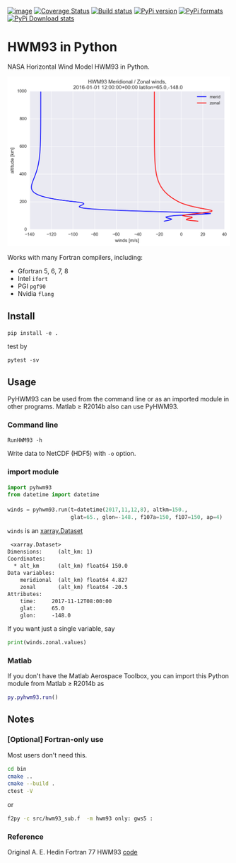 [![image](https://travis-ci.org/scivision/pyhwm93.svg)](https://travis-ci.org/scivision/pyhwm93)
[![Coverage Status](https://coveralls.io/repos/github/scivision/pyhwm93/badge.svg?branch=master)](https://coveralls.io/github/scivision/pyhwm93?branch=master)
[![Build status](https://ci.appveyor.com/api/projects/status/xtxdcmk601xti6l6?svg=true)](https://ci.appveyor.com/project/scivision/pyhwm93)
[![PyPi version](https://img.shields.io/pypi/pyversions/pyhwm93.svg)](https://pypi.python.org/pypi/pyhwm93)
[![PyPi formats](https://img.shields.io/pypi/format/pyhwm93.svg)](https://pypi.python.org/pypi/pyhwm93)
[![PyPi Download stats](http://pepy.tech/badge/pyhwm93)](http://pepy.tech/project/pyhwm93)


# HWM93 in Python

NASA Horizontal Wind Model HWM93 in Python.


![image](tests/example.png)

Works with many Fortran compilers, including:

* Gfortran 5, 6, 7, 8
* Intel `ifort`
* PGI `pgf90`
* Nvidia `flang`


## Install

    pip install -e .
    
test by 

    pytest -sv

## Usage

PyHWM93 can be used from the command line or as an imported module in other programs.
Matlab &ge; R2014b also can use PyHWM93.

### Command line

    RunHWM93 -h
    
Write data to NetCDF (HDF5) with `-o` option.
 
### import module

```python
import pyhwm93
from datetime import datetime

winds = pyhwm93.run(t=datetime(2017,11,12,8), altkm=150., 
                    glat=65., glon=-148., f107a=150, f107=150, ap=4)
```

`winds` is an [xarray.Dataset](http://xarray.pydata.org/en/stable/generated/xarray.Dataset.html)

```
 <xarray.Dataset>
Dimensions:     (alt_km: 1)
Coordinates:
  * alt_km      (alt_km) float64 150.0
Data variables:
    meridional  (alt_km) float64 4.827
    zonal       (alt_km) float64 -20.5
Attributes:
    time:     2017-11-12T08:00:00
    glat:     65.0
    glon:     -148.0
``` 

If you want just a single variable, say
```python
print(winds.zonal.values)
```

### Matlab

If you don't have the Matlab Aerospace Toolbox, you can import this Python module from Matlab &ge; R2014b as
```matlab
py.pyhwm93.run()
```

## Notes

### [Optional] Fortran-only use

Most users don't need this.
```sh
cd bin
cmake ..
cmake --build .
ctest -V
````
   
or

```sh
f2py -c src/hwm93_sub.f  -m hwm93 only: gws5 :
```


### Reference

Original A. E. Hedin Fortran 77 HWM93 [code](ftp://hanna.ccmc.gsfc.nasa.gov/pub/modelweb/atmospheric/hwm93/)
